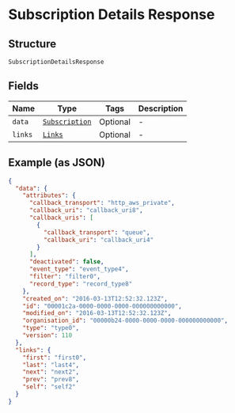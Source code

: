 
# Subscription Details Response

## Structure

`SubscriptionDetailsResponse`

## Fields

| Name | Type | Tags | Description |
|  --- | --- | --- | --- |
| `data` | [`Subscription`](../../doc/models/subscription.md) | Optional | - |
| `links` | [`Links`](../../doc/models/links.md) | Optional | - |

## Example (as JSON)

```json
{
  "data": {
    "attributes": {
      "callback_transport": "http_aws_private",
      "callback_uri": "callback_uri8",
      "callback_uris": [
        {
          "callback_transport": "queue",
          "callback_uri": "callback_uri4"
        }
      ],
      "deactivated": false,
      "event_type": "event_type4",
      "filter": "filter0",
      "record_type": "record_type8"
    },
    "created_on": "2016-03-13T12:52:32.123Z",
    "id": "00001c2a-0000-0000-0000-000000000000",
    "modified_on": "2016-03-13T12:52:32.123Z",
    "organisation_id": "00000b24-0000-0000-0000-000000000000",
    "type": "type0",
    "version": 110
  },
  "links": {
    "first": "first0",
    "last": "last4",
    "next": "next2",
    "prev": "prev8",
    "self": "self2"
  }
}
```

